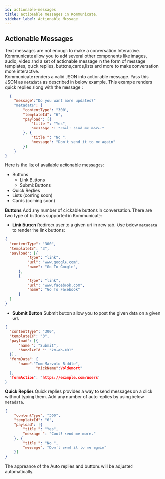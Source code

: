 ```yaml
---
id: actionable-messages
title: actionable messages in Kommunicate.
sidebar_label: Actionable Message
---
```


## Actionable Messages

Text messages are not enough to make a conversation Interactive. Kommunicate allow you to add several other components like images, audio, video and a set of actionable message in the form of message templates, quick replies, buttons,cards,lists and more to make conversation more interactive.
<br>
Kommunicate renders a valid JSON into actionable message. Pass this JSON as `metadata` as described in below example. This example renders quick replies along with the message : 
``` JSON
  {
  	"message":"Do you want more updates?"
	"metadata": {
		"contentType": "300",
		"templateId": "6",
		"payload": [{
			"title ": "Yes",
			"message ": "Cool! send me more."
		}, {
			"title ": "No ",
			"message": "Don't send it to me again"
		}]
	}
}
```
Here is the list of available actionable messages:
* Buttons
  * Link Buttons
  * Submit Buttons
* Quick Replies 
* Lists (coming soon)
* Cards (coming soon)


**Buttons**
Add  any number of clickable buttons in conversation. There are two type of buttons supported in Kommunicate:
  * **Link Button** 
  Redirect user to a given url in new tab. Use below `metadata` to render the link buttons:
  
  ``` JSON 
{
 	"contentType": "300",
 	"templateId": "3",
 	"payload": [{
 			"type": "link",
 			"url": "www.google.com",
 			"name": "Go To Google",
 		},
 		{
 			"type": "link",
 			"url": "www.facebook.com",
 			"name": "Go To Facebook"
 		}
 	]
 }
  ```
  * **Submit Button** 
  Submit button allow you to post the given data on a given url. 
  ``` JSON  
{
	"contentType": "300",
	"templateId": "3",
	"payload": [{
		"name ": "Submit",
		"handlerId ": "km-eh-001"
	}],
	"formData": {
		"name":"Tom Marvolo Riddle",
                "nickName":Voldemort"
	},
	"formAction": "https://example.com/users"
}
  ```
  
**Quick Replies**
Quick replies provides a way to send messages on a click without typing them. Add any number of auto replies by using below `metadata`.

``` JSON
{
	"contentType": "300",
	"templateId": "6",
	"payload": [{
		"title ": "Yes",
		"message ": "Cool! send me more."
	}, {
		"title ": "No ",
		"message": "Don't send it to me again"
	}]
}
```
The appreance of the Auto replies and buttons will be adjusted automatically.
  
